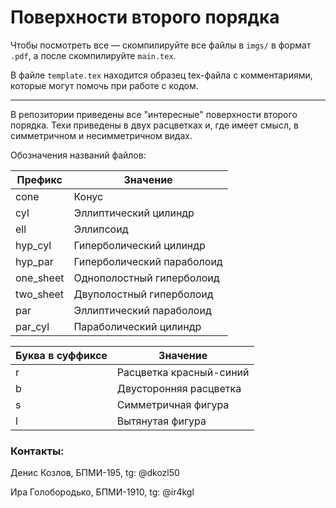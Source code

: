 # Поверхности второго порядка

Чтобы посмотреть все — скомпилируйте все файлы в `imgs/` в формат `.pdf`, а после скомпилируйте 
`main.tex`.

В файле `template.tex` находится образец tex-файла с комментариями, которые могут помочь при работе с кодом.

---
В репозитории приведены все "интересные" поверхности второго порядка. Техи приведены в 
двух расцветках и, где имеет смысл, в симметричном и несимметричном видах. 

Обозначения названий файлов:

Префикс     | Значение
------------|----------
cone        | Конус
cyl         | Эллиптический цилиндр
ell         | Эллипсоид
hyp_cyl     | Гиперболический цилиндр 
hyp_par     | Гиперболический параболоид
one_sheet   | Однополостный гиперболоид
two_sheet   | Двуполостный гиперболоид
par         | Эллиптический параболоид
par_cyl     | Параболический цилиндр

Буква в суффиксе | Значение
---|---
r | Расцветка красный-синий
b | Двусторонняя расцветка
s | Симметричная фигура
l | Вытянутая фигура


### Контакты:

Денис Козлов, БПМИ-195, tg: @dkozl50

Ира Голобородько, БПМИ-1910, tg: @ir4kgl
